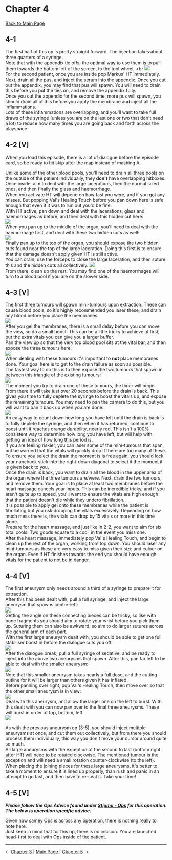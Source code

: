 
# Chapter 4

[Back to Main Page](../index.md)

## 4-1

The first half of this op is pretty straight forward. The injection takes about three quarters of a syringe. <br>
Note that with the appendix tie offs, the optimal way to use them is to pull them towards the bottom left of the screen, to the tool wheel. <br
![](img/4-1_tiesAngle.png) <br>
For the second patient, once you are inside pop Markus' HT immediately. <br>
Next, drain all the pus, and inject the serum into the appendix. Once you cut out the appendix, you may find that pus will spawn. You will need to drain this before you put the ties on, and remove the appendix fully. <br>
Once you cut the appendix for the second time, more pus will spawn, you should drain all of this before you apply the membrane and inject all the inflammations. <br>
Lots of these inflammations are overlapping, and you'll want to take full draws of the syringe (unless you are on the last one or two that don't need a lot) to reduce how many times you are going back and forth across the playspace. <br>

## 4-2 [V]

When you load this episode, there is a lot of dialogue before the episode card, so be ready to hit skip after the map instead of mashing A. <br>

Unlike some of the other blood pools, you'll need to drain all three pools on the outside of the patient individually, they **don't** have overlapping hitboxes. <br>
Once inside, aim to deal with the large lacerations, then the normal sized ones, and then finally the glass and haemorrhage. <br>
When you activate HT will depend on how fast you were, and if you got any misses. But popping Val's Healing Touch before you pan down here is safe enough that even if it was to run out you'd be fine. <br>
With HT active, pan down and deal with the lacerations, glass and haemorrhages as before, and then deal with this hidden cut here: <br>
![](img/4-2_firstHiddenCut.png) <br>
When you pan up to the middle of the organ, you'll need to deal with the haemorrhage first, and deal with these two hidden cuts as well: <br>
![](img/4-2_secondHiddenCuts.png) <br>
Finally pan up to the top of the organ, you should expose the two hidden cuts found near the top of the large laceration. Doing this first is to ensure that the damage doesn't apply given HT is still active. <br>
You can drain, use the forceps to close the large laceration, and then suture this and the hidden cuts all collectively.
![](img/4-2_thirdHiddenCuts.png) <br>
From there, clean up the rest. You may find one of the haemorrhages will turn to a blood pool if you are on the slower side. <br>

## 4-3 [V]

The first three tumours will spawn mini-tumours upon extraction. These can cause blood pools, so it's highly recommended you laser these, and drain any blood before you place the membranes: <br>
![](img/4-3_firstTumours.png) <br>
After you gel the membranes, there is a small delay before you can move the view, so do a small boost. This can be a little tricky to achieve at first, but the extra vitals you can give you a larger buffer. <br>
Pan the view up so that the very top blood pool sits at the vital bar, and then expose the three tumours here: <br>
![](img/4-3_secondTumours.png) <br>
When dealing with these tumours it's important to **not** place membranes done. Your goal here is to get to the drain failure as soon as possible. <br>
The fastest way to do this is to then expose the two tumours that spawn in between this triangle of the existing tumours: <br>
![](img/4-3_thirdTumours.ong) <br>
The moment you try to drain one of these tumours, the timer will begin. From there it will take just over 20 seconds before the drain is back. This gives you time to fully deplete the syringe to boost the vitals up, and expose the remaining tumours. You may need to pan the camera to do this, but you will want to pan it back up when you are done: <br>
![](img/4-3_fourthTumours.png) <br>
An easy way to count down how long you have left until the drain is back is to fully deplete the syringe, and then when it has returned, continue to boost until it reaches orange durability, nearly red. This isn't a 100% consistent way to determine how long you have left, but will help with getting an idea of how long this period is. <br>
If you are feeling riskier, you can laser some of the mini-tumours that span, but be warned that the vitals will quickly drop if there are too many of these. <br>
To ensure you select the drain the moment is is free again, you should lock your nunchuck stick into the right-down diagonal to select it the moment it is given back to you. <br>
Once the drain is back, you want to drain all the blood in the upper area of the organ where the three tumours are/were. Next, drain the two tumours, and remove them. Your goal is to place at least two membranes before the heart massage cancels your inputs. This can be incredible tricky, and if you aren't quite up to speed, you'll want to ensure the vitals are high enough that the patient doesn't die while they undero fibrillation. <br>
It is possible to apply gel onto these membranes while the patient is fibrillating but you risk dropping the vitals excessively. Depending on how much mess there is, the vitals can drop by 15 vitals or more in this time alone. <br>
Prepare for the heart massage, and just like in 2-2, you want to aim for six total cools. Two goods equate to a cool, in the event you miss one. <br>
After the heart massage, immediately pop Val's Healing Touch, and begin to clean up the rest of the organ, working from top down. You should laser any mini-tumours as these are very easy to miss given their size and colour on the organ. Even if HT finishes towards the end you should have enough vitals for the patient to not be in danger. <br>

## 4-4 [V]

The first aneurysm only needs around a third of a syringe to prepare it for extraction. <br>
After this has been dealt with, pull a full syringe, and inject the large aneurysm that spawns centre-left: <br>
![](img/4-4_largeAneurysm.png) <br>
Getting the angle on these connecting pieces can be tricky, so like with bone fragments you should aim to rotate your wrist before you pick them up. Suturing them can also be awkward, so aim to do larger sutures across the general arm of each part. <br>
With the first large aneurysm dealt with, you should be able to get one full stabiliser boost in before the dialogue cuts you off. <br>
![](img/4-4_pairAneurysms.png) <br>
After the dialogue break, pull a full syringe of sedative, and be ready to inject into the above two aneurysms that spawn. After this, pan far left to be able to deal with the smaller aneurysm: <br>
![](img/4-4_panLeft.png) <br>
Note that this smaller aneurysm takes nearly a full dose, and the cutting outline for it will be larger than others given it has inflated. <br>
Before panning over right, pop Val's Healing Touch, then move over so that the other small aneurysm is in view: <br>
![](img/4-4_midSmall.png) <br>
Deal with this aneurysm, and allow the larger one on the left to burst. With this dealt with you can now pan over to the final three aneurysms. These will burst in order of top, bottom, left. <br>
![](img/4-4_lastAneurysms.png) <br>

As with the previous aneurysm op (3-5), you should inject multiple aneurysms at once, and cut them out collectively, but from there you should process them individually, this way you don't move your cursor around quite so much. <br>
All large aneurysms with the exception of the second to last (bottom right after HT) will need to be rotated clockwise. The mentioned tumour is the exception and will need a small rotation counter-clockwise (to the left). <br>
When placing the joining pieces for these large aneurysms, it's better to take a moment to ensure it is lined up properly, than rush and panic in an attempt to go fast, and then have to re-seat it. Take your time! <br>

## 4-5 [V]

***Please follow the Ops Advice found under [Stigma - Ops](../stigma/ops.md) for this operation. The below is operation specific advice.*** <br>

Given how samey Ops is across any operation, there is nothing really to note here. <br>
Just keep in mind that for this op, there is no incision. You are launched head-first to deal with Ops inside of the patient. <br>

---

← [Chapter 3](chp3.md) | [Main Page](../index.md) | [Chapter 5](chp5.md) →